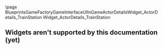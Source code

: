 \page BlueprintsGameFactoryGameInterfaceUIInGameActorDetailsWidget_ActorDetails_TrainStation Widget_ActorDetails_TrainStation
## Widgets aren't supported by this documentation (yet)
